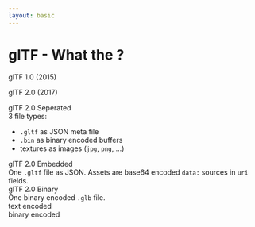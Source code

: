 ```yaml
---
layout: basic
---
```


<h1>glTF - What the <mdi:duck class="color-yellow-600" /> ?</h1>

<div
    v-click="1"
    class="flex flex-row justify-center items-center w-full"
>
    <span class="text-2xl mr-2">glTF 1.0</span> <span class="text-md mr-2 color-gray-500">(2015)</span>
</div>

<Arrow
    v-click="2"
    v-bind="{ x1:500, y1:140, x2:500, y2:200, color: '#26ab7a' }"
/>

<div
    v-click="2"
    class="flex flex-row justify-center items-center w-full mt-20"
>
    <span class="text-2xl mr-2">glTF 2.0</span> <span class="text-md mr-2 color-gray-500">(2017)</span>
</div>

<Arrow
    v-click="3"
    v-bind="{ x1:480, y1:250, x2:250, y2:320, color: '#26ab7a' }"
/>
<Arrow
    v-click="4"
    v-bind="{ x1:500, y1:250, x2:500, y2:320, color: '#26ab7a' }"
/>
<Arrow
    v-click="5"
    v-bind="{ x1:520, y1:250, x2:750, y2:320, color: '#26ab7a' }"
/>

<div class="flex flex-row justify-between w-full gap-0">
    <div
        v-click="3"
        class="flex-grow-0 flex-shrink-0 flex flex-col justify-start items-start w-80 mt-20"
    >
        <div class="text-2xl mr-2">glTF 2.0 Seperated</div>
        <div>
            3 file types:
            <ul>
                <li><code>.gltf</code> as JSON meta file</li>
                <li><code>.bin</code> as binary encoded buffers</li>
                <li>textures as images (<code>jpg</code>, <code>png</code>, ...)</li>
            </ul>
        </div>
    </div>
    <div
        v-click="4"
        class="flex-grow-0 flex-shrink-0 flex flex-col justify-start items-start w-65 mt-20"
    >
        <div class="text-2xl mr-2">glTF 2.0 Embedded</div>
        <div>
            One <code>.gltf</code> file as JSON. Assets are base64 encoded <code>data:</code> sources in <code>uri</code> fields.
        </div>
    </div>
    <div
        v-click="5"
        class="flex-grow-0 flex-shrink-0 flex flex-col justify-start items-start w-50 mt-20"
    >
        <div class="text-2xl mr-2">glTF 2.0 Binary</div>
        <div>
            One binary encoded <code>.glb</code> file.
        </div>
    </div>
</div>

<div
    class="absolute top-78 left-10 w-168 h-52"
    v-click="6"
    v-mark="{ at: 6, color: '#26ab7a', type: 'box' }"
>
</div>
<div
    class="absolute top-78 left-187 w-55 h-52"
    v-click="6"
    v-mark="{ at: 6, color: '#26ab7a', type: 'box' }"
>
</div>

<div
    class="absolute top-135 left-80 text-2xl color-[#26ab7a]"
    v-click="6"
>
    text encoded
</div>
<div
    class="absolute top-135 left-193 text-2xl color-[#26ab7a]"
    v-click="6"
>
    binary encoded
</div>
